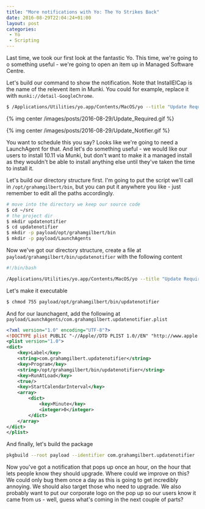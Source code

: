 ```yaml
---
title: "More notifications with Yo: The Yo Strikes Back"
date: 2016-08-29T22:04:24+01:00
layout: post
categories:
 - Yo
 - Scripting
---
```

Last time, we took our first look at the fantastic Yo. This time, we're going to o something useful - we're going to open an item up in Managed Software Centre.

Let's build our command to show the notification. Note that InstallElCap is the name of the relevent item in Munki. You could for example, replace it with `munki://detail-GoogleChrome`.

``` bash
$ /Applications/Utilities/yo.app/Contents/MacOS/yo --title "Update Required" --info "Your operating system is out of date. Please upgrade ASAP." --action-btn "More Info" --action-path "munki://detail-InstallElCap"
```

{% img center /images/posts/2016-08-29/Update_Required.gif %}
<!-- more -->
{% img center /images/posts/2016-08-29/Update_Notifier.gif %}

You want to schedule this you say? Looks like we're going to need a LaunchAgent for that. And let's do something useful - we would like our users to install 10.11 via Munki, but don't want to make it a managed install as they wouldn't be able to install anything else until they've taken the time to install it.

Let's build our directory structure first. I'm going to put the script we'll call in `/opt/grahamgilbert/bin`, but you can put it anywhere you like - just remember to edit all the paths accordingly.

``` bash
# move into the directory we keep our source code
$ cd ~/src
# the project dir
$ mkdir updatenotifier
$ cd updatenotifier
$ mkdir -p payload/opt/grahamgilbert/bin
$ mkdir -p payload/LaunchAgents
```

Now we've got our directory structure, create a file at `payload/grahamgilbert/bin/updatenotifier` with the following content

``` bash payload/grahamgilbert/bin/updatenotifier
#!/bin/bash

/Applications/Utilities/yo.app/Contents/MacOS/yo --title "Update Required" --info "Your operating system is out of date. Please upgrade ASAP." --action-btn "More Info" --action-path "munki://detail-InstallElCap"
```

Let's make it executable

``` bash
$ chmod 755 payload/opt/grahamgilbert/bin/updatenotifier
```

And for our launchagent, add the following at `payload/LaunchAgents/com.grahamgilbert.updatenotifier.plist`

``` xml payload/LaunchAgents/com.grahamgilbert.updatenotifier.plist
<?xml version="1.0" encoding="UTF-8"?>
<!DOCTYPE plist PUBLIC "-//Apple//DTD PLIST 1.0//EN" "http://www.apple.com/DTDs/PropertyList-1.0.dtd">
<plist version="1.0">
<dict>
    <key>Label</key>
    <string>com.grahamgilbert.updatenotifier</string>
    <key>Program</key>
    <string>/opt/grahamgilbert/bin/updatenotifier</string>
    <key>RunAtLoad</key>
    <true/>
    <key>StartCalendarInterval</key>
    <array>
        <dict>
            <key>Minute</key>
            <integer>0</integer>
        </dict>
    </array>
</dict>
</plist>
```

And finally, let's build the package

``` bash
pkgbuild --root payload --identifier com.grahamgilbert.updatenotifier --version 1.0.0 ~/Desktop/UpdateNotifier.pkg
```

Now you've got a notification that pops up once an hour, on the hour that lets people know they should upgrade. Where could we improve on this? We could only bug them once a day as this is going to get incredibly annoying. We should also target those who need to upgrade. We also probably want to put our corporate logo on the pop up so our users know it came from us - well, guess what's coming in the next couple of parts?
